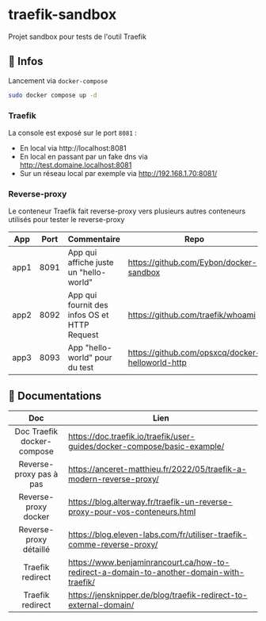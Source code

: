 # traefik-sandbox

Projet sandbox pour tests de l'outil Traefik

## :speech_balloon: Infos

Lancement via `docker-compose`
```sh
sudo docker compose up -d
```

### Traefik

La console est exposé sur le port `8081` :
- En local via http://localhost:8081
- En local en passant par un fake dns via http://test.domaine.localhost:8081
- Sur un réseau local par exemple via http://192.168.1.70:8081/

### Reverse-proxy 

Le conteneur Traefik fait reverse-proxy vers plusieurs autres conteneurs utilisés pour tester le reverse-proxy

| App  | Port | Commentaire                                  | Repo                                             |
|:----:|------|----------------------------------------------|--------------------------------------------------|
| app1 | 8091 | App qui affiche juste un "hello-world"       | https://github.com/Eybon/docker-sandbox          |
| app2 | 8092 | App qui fournit des infos OS et HTTP Request | https://github.com/traefik/whoami                |
| app3 | 8093 | App "hello-world" pour du test               | https://github.com/opsxcq/docker-helloworld-http |



## :book: Documentations

|            Doc             | Lien                                                                                     |
|:--------------------------:|------------------------------------------------------------------------------------------|
| Doc Traefik docker-compose | https://doc.traefik.io/traefik/user-guides/docker-compose/basic-example/                 |
|  Reverse-proxy pas à pas   | https://anceret-matthieu.fr/2022/05/traefik-a-modern-reverse-proxy/                      |
|    Reverse-proxy docker    | https://blog.alterway.fr/traefik-un-reverse-proxy-pour-vos-conteneurs.html               |
|   Reverse-proxy détaillé   | https://blog.eleven-labs.com/fr/utiliser-traefik-comme-reverse-proxy/                    |
|      Traefik redirect      | https://www.benjaminrancourt.ca/how-to-redirect-a-domain-to-another-domain-with-traefik/ |
|      Traefik redirect      | https://jensknipper.de/blog/traefik-redirect-to-external-domain/                         |

